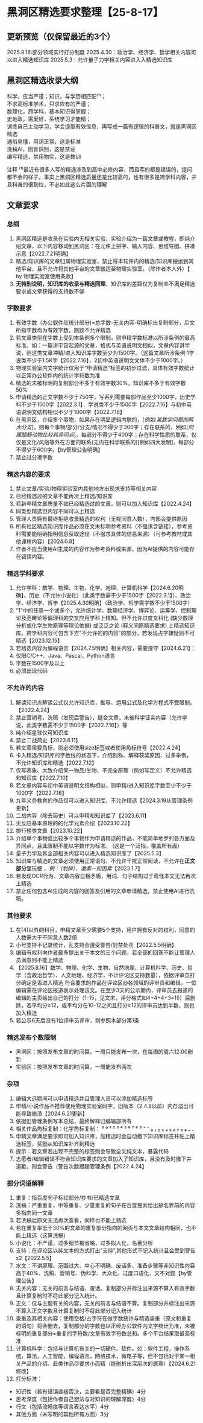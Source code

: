 # 黑洞区精选要求整理【25-8-17】

## 更新预览（仅保留最近的3个）

2025.8.16:部分领域实行打分制度
2025.4.30：政治学、经济学、哲学相关内容可以进入精选知识库
2025.5.3：允许量子力学相关内容进入入精选知识库

## 黑洞区精选收录大纲
科学，应当严谨；知识，与学历相匹配⁽¹⁾；  
不求高标准学术，只求应有的严谨；  
数理化，跨学科，基本知识得掌握；  
史地政，需爱好，系统学习才能精；  
训练自己主动学习，学会提取有效信息，再写成一篇有逻辑的科普文，就是黑洞区精选  
通俗易懂，用词正常，这是标准  
洗稿AI，图音识别，这是禁忌  
编写精选，禁用物实，这是教训  

注释 ⁽¹⁾最近有很多人写的精选涉及到高中必修内容，而且写的都是错误的，提问都不会的样子。事实上黑洞区精选质量还是比较高的，也有很多是跨学科内容，并且科普的很到位，不必如此这么片面的理解


## 文章要求

### 总纲
1. 黑洞区精选是收录在实验内无相关实验，实验介绍为一篇文章或教程，即纯介绍文章，以下内容移动到黑洞区：在元件上拼字、输入内容、思维导图、拼凑示意【2022.7.21明确】      
2. 精选/知识库的文章归属物理实验室，禁止将本软件内的精选/知识库搬运到其他平台，且不允许将其他平台的文章搬运至物理实验室。（除作者本人外）【 by 物理实验室使用条款】  
3. **无特别说明，知识库的收录与精选同理**，知识库的差距仅为复制率不满足精选要求或文章获得的支持数不够  

### 字数要求
1. 有效字数（办公软件应统计部分)=总字数-无关内容-明确标出复制部分，后文所指字数均为有效字数，跑题不允许精选
2. 若文章类型在字数上受到本条例多个限制，则申精字数标准以所涉条例的最高标准。如：一篇讲宇宙起源的文章，格式与英语说明文相似，文章内容讲学说，则这类文章冲精/进入知识库字数至少为1500字。（这篇文章所涉条例:1学说类不少于1.5K字【2022.7.16】，2初中英语说明文文体不少于1000字。）
3. 物理实验室内文字统计仅用于“申请精选”标签的初步过滤，具体有效字数统计以正常办公软件内的统计字符数为准
4. 精选的未被标明的复制部分不多于有效字数30%，知识库不多于有效字数50%
5. 申请精选的正文字数不少于750字，写系列需要每部作品至少1000字，历史学科不少于1500字【2022.3.1】，学说类不少于1500字【2022.7.16】与初中英语说明文结构相似不少于1000字【2022.7.16】
6. 在黑洞区，介绍多个事物，如果存在明显逻辑内联的，[*例如:某数学问题的两大分支*]，则每个事物/部分/分支/情况不得少于300字；存在联系的，例如[*同属腔肠动物比较其异同点*]，每部分不得少于400字；存在科学性质的联系，仅仅是文化/风俗等外在方面的联系(无内在科学联系的)[例如四大发明]，每部分不得少于600字。【by管理公告明确】
7. 禁止过分凑字数

### 精选内容的要求
1. 禁止文章/实验/物理实验室内其他地方出现求支持等相关内容
2. 已经精选过的文章不能再次上精选/知识库
3. 若新申精文章质量不如已经精选过的文章，则可以加入知识库【2022.4.24】
4. 同类型精选但内容不同可以上精选
5. 管理人员拥有最终拒绝收录精选的权利（无视同意人数），内部会提供原因
6. 所有社区精选知识库作品必须在文末标明参考资料（不强求含链接），参考资料需要能明确指明信息获取途径（不强求具体的信息来源）（可参考教材或其他课程内容）【2024.6.8】
7. 作者不应当使用AI生成的内容作为参考资料或来源，因为AI提供的内容可能存在错误内容。

### 精选学科要求
1. 允许学科：数学、物理、生物、化学、地理、计算机科学【2024.6.20明确】、历史（不允许小说化）（此类字数需不少于1500字【2022.3.1】）、政治学、经济学、哲学【2025.4.30明确】（政治学、哲学需字数不少于1500字）
2. “1”中的任意一个或多个，允许统计学、数理经济学、博弈论、运筹学、控制理论及范畴论等偏理科的交叉应用学科上精知。但不允许过度文科化 (缺少数理分析或化学生物原理等理论依据) 或泛泛之论 (释义同原精选要求) 上精选知识库。跨学科内容可包含下方"不允许的的内容"的部分，若发现占字嫌疑则不可精选【2023.12.15】
3. 若精选内容为编程语言【2024.7.5明确】相关内容，需要遵守【2024.6.21】：
  1. 仅限C/C++、Java、Pascal、Python语言
  2. 字数在1500字及以上
  3. 必须出现代码


### 不允许的内容
1. 解读知识点解读公式仅允许知识库，推导、运用公式及化学方程式不受限制。【2022.4.24】
2. 禁止营销号，洗稿（发现后警告），缝合文章，未被科学证实内容（允许学说，此类字数需不少于1500字【2022.7.16】）等
3. 纯介绍星球仅可知识库
4. 禁止二战简史【2023.6.11】
5. 若文章需要角标，则必须使用size标签或者使用角标符号【2022.4.24】
6. 卡入精选/知识库的字数线的状态下，介绍别称、解释获奖原因、过多举例，不允许知识库和精选【2022.7.12】
7. 仅写表象、大致介绍某一物品/生物、不完全原理（例如写定义）不允许精选和知识库【2022.7.10】
8. 若文章内容与初中英语说明文结构相似，则申精/进入知识库字数至少不少于1000字【2022.7.16】
9. 九年义务教育的作品仅可以进入知识库，不允许精选【2024.3.19从管理条例更新】
10. 二战内容（除去简史）可以申精和知识库了【2023.6.11】
11. 无反应基本原理的的化学元素介绍【2023.10.22】
12. 排行榜类文章【2023.10.22】
13. 介绍单个事物或比较多个事物作为申请精选的作品，不能简单地罗列各方面及异同点，且此限制不能以字数作为标准。 (这是一个泛指，覆盖所有面)
14. 量子力学及其全部相关内容可以进入精选知识库了【2025.5.3】
15. 知识库与精选的文章必须使用正常语句，不允许干扰正常阅读，不允许在<b>正文部分</b>里玩梗 ，<i>例：（划掉），激素--知因素</i>【2023.1.7】
16. 若发现OCR行为、文章内容自相矛盾，用词、句子结构过于奇怪本文无法再次上精选
17. 禁止任何包含AI生成的内容的回答及引用的文章申请精选，禁止使用AI进行洗稿。

### 其他要求
1. 在(4)以外的科目，申精文章至少需要5个支持，用户拥有反对的权利，同意的人数需大于不同意人数2倍
2. 小号支持不记录统计，乱支持会遭受警告/封禁处罚【2022.5.5明确】
3. 编辑有权利向作者最多提出关于本文的三个问题，若全部的回答不能让管理人员满意则不能上精选
4. 【2025.8.16】数学、物理、化学、生物、自然地理、计算机科学、历史、哲学（含政治哲学）、人文地理、经济学，不计评论区支持数量），依据评审员打分确定是否进入精选
符合要求的作品在评论区@各领域的评审员和编辑，一位编辑需在评论区报道表示处理该文。在至少3天的公示期内，评审员去报道的编辑的主页给出自己的打分（1-15，见文末，评分格式如4+4+4+3=15）后删除，若平均分≥12，或平均分在10-12之间且打分≥12的评审员达到半数，则也加入精选
5. 若公示6天后没有1位评审员评审，则参照本部分第1条

### 精选发布个数限制
- 黑洞区：按照发布文章的时间算，一周只能发布一次，在每周的周六12:00刷新
- 实验区：按照发布文章的时间算，一周能发布两次

### 杂项
1. 编辑大选期间可以申请精选并且管理人员可以添加精选标签
2. 申精/小说作品不推荐使用物理实验室码字，旧版本（2.4.8以前）内存溢出可能导致崩溃【2024.6.21更新】
3. 依据旧管理条例写本总结，最终解释归编辑部所有
4. 相关作品角标复制：化学角标复制： ⁰ º ¹ ² ³ ⁴ ⁵ ⁶ ⁷ ⁸ ⁹ ⁺ ⁻  ₀ ₁ ₂ ₃ ₄ ₅ ₆ ₇ ₈ ₉ ₊ ₋
5. 申精文章满足要求即可加入知识库，加精选时会自动撤下知识库标签并贴上精选标签，奖励从知识库补齐到精选
6. 提示：若文章若出现不完整的标签则会导致全文纯文本，暴露代码
7. 志愿者/编辑错误不符合知识库要求的文章加入了知识库，且没有及时撤下并道歉，则会警告（警告次数跟随管理条例【2022.4.24】  

### 部分词语解释
1. 重复：指百度句子标红部分/抄书/已精选文章  
2. 洗稿：严重重复、中等重复、少量重复的句子在百度搜索给出排名靠前的内容多指向同一文章
3. 若洗稿后原文无法再次查看，同样也不能上精选
4. 若在重复率低于30%的文章的重复部分指向的网页与本文文章结构相同，也不能上精选（这算洗稿）
5. 小说化：不严谨，过多细节被省略，过多拟人化，名著分析
6.  支持：在评论区以纯文本的方式打出“支持”,其他形式不记入统计且会受到警告x2【2022.5.5】
7. 水文：不讲原理、范围过大、中心不明确、废话多、准备步骤等非知识性内容高于40%、洗稿、营销号、伪科学、大众化、过度口语化、文不对题【by管理公告】
9. 无关内容：无关的前言与结语，废话。复制部分并标注出来源不算入有效字数且计算复制时不将此部分记入统计。
10. 正文：仅与主题有关的内容，无关的前言与结语不算。复制部分并标注出来源不算入正文字数且计算复制时不将此部分记入统计
11. 查重及其相关内容：使用空格/占字符在做字数统计与精选查重（原文和重复的语句）将会删去，复制部分的字数也以正经办公软件内文字统计为准，未被标明的重复部分=重复的字符数/文章有效字符数总和。多个平台结果取最高标准
12. 计算机科学：包括与计算机有关的一切硬件、软件。如：软件工程，操作系统，算法，人工智能，编程语言，网络技术，微电子等，但不包括对于某一相关产品的介绍。此类作品尽要求小而精（能剖析出深层次的原理）【2024.6.21修改】
13. 打分标准：
  - 知识性（若有错误直接否决，主要看是否完整精确）4分
  - 思考深度（包括作者自己想法与对知识的理解深度）4分
  - 行文（包括流畅度等语言表达水平）4分
  - 其他方面（未写明的其他所有方面）3分